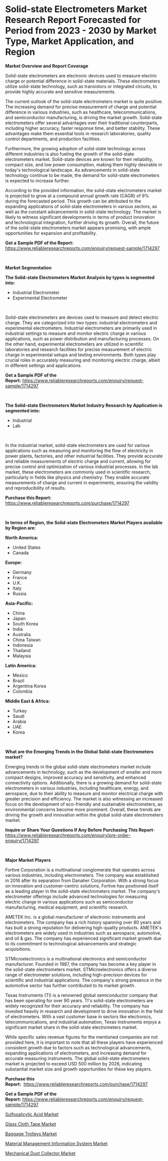 <p><h1>Solid-state Electrometers Market Research Report Forecasted for Period from 2023 -  2030 by Market Type, Market Application, and Region</h1></p><p><strong>Market Overview and Report Coverage</strong></p>
<p><p>Solid-state electrometers are electronic devices used to measure electric charge or potential difference in solid-state materials. These electrometers utilize solid-state technology, such as transistors or integrated circuits, to provide highly accurate and sensitive measurements.</p><p>The current outlook of the solid-state electrometers market is quite positive. The increasing demand for precise measurement of charge and potential difference in various industries, such as healthcare, telecommunications, and semiconductor manufacturing, is driving the market growth. Solid-state electrometers offer several advantages over their traditional counterparts, including higher accuracy, faster response time, and better stability. These advantages make them essential tools in research laboratories, quality control departments, and production facilities.</p><p>Furthermore, the growing adoption of solid-state technology across different industries is also fueling the growth of the solid-state electrometers market. Solid-state devices are known for their reliability, compact size, and low power consumption, making them highly desirable in today's technological landscape. As advancements in solid-state technology continue to be made, the demand for solid-state electrometers is expected to increase further.</p><p>According to the provided information, the solid-state electrometers market is projected to grow at a compound annual growth rate (CAGR) of 9% during the forecasted period. This growth can be attributed to the expanding applications of solid-state electrometers in various sectors, as well as the constant advancements in solid-state technology. The market is likely to witness significant developments in terms of product innovation and technological integration, further driving its growth. Overall, the future of the solid-state electrometers market appears promising, with ample opportunities for expansion and profitability.</p></p>
<p><strong>Get a Sample PDF of the Report:</strong> <a href="https://www.reliableresearchreports.com/enquiry/request-sample/1714297">https://www.reliableresearchreports.com/enquiry/request-sample/1714297</a></p>
<p>&nbsp;</p>
<p><strong>Market Segmentation</strong></p>
<p><strong>The Solid-state Electrometers Market Analysis by types is segmented into:</strong></p>
<p><ul><li>Industrial Electrometer</li><li>Experimental Electrometer</li></ul></p>
<p>&nbsp;</p>
<p><p>Solid-state electrometers are devices used to measure and detect electric charge. They are categorized into two types: industrial electrometers and experimental electrometers. Industrial electrometers are primarily used in industrial settings to measure and monitor electric charge in various applications, such as power distribution and manufacturing processes. On the other hand, experimental electrometers are utilized in scientific laboratories and research facilities for precise measurement of electric charge in experimental setups and testing environments. Both types play crucial roles in accurately measuring and monitoring electric charge, albeit in different settings and applications.</p></p>
<p><strong>Get a Sample PDF of the Report:</strong>&nbsp;<a href="https://www.reliableresearchreports.com/enquiry/request-sample/1714297">https://www.reliableresearchreports.com/enquiry/request-sample/1714297</a></p>
<p>&nbsp;</p>
<p><strong>The Solid-state Electrometers Market Industry Research by Application is segmented into:</strong></p>
<p><ul><li>Industrial</li><li>Lab</li></ul></p>
<p>&nbsp;</p>
<p><p>In the industrial market, solid-state electrometers are used for various applications such as measuring and monitoring the flow of electricity in power plants, factories, and other industrial facilities. They provide accurate and reliable measurements of electric charge and current, allowing for precise control and optimization of various industrial processes. In the lab market, these electrometers are commonly used in scientific research, particularly in fields like physics and chemistry. They enable accurate measurements of charge and current in experiments, ensuring the validity and reproducibility of results.</p></p>
<p><strong>Purchase this Report:</strong>&nbsp; <a href="https://www.reliableresearchreports.com/purchase/1714297">https://www.reliableresearchreports.com/purchase/1714297</a></p>
<p>&nbsp;</p>
<p><strong>In terms of Region, the Solid-state Electrometers Market Players available by Region are:</strong></p>
<p>
    <p> <strong> North America: </strong>
        <ul>
            <li>United States</li>
            <li>Canada</li>
        </ul>
        </p> 
    <p> <strong> Europe: </strong>
        <ul>
            <li>Germany</li>
            <li>France</li>
            <li>U.K.</li>
            <li>Italy</li>
            <li>Russia</li>
        </ul>
        </p> 
    <p> <strong> Asia-Pacific: </strong>
        <ul>
            <li>China</li>
            <li>Japan</li>
            <li>South Korea</li>
            <li>India</li>
            <li>Australia</li>
            <li>China Taiwan</li>
            <li>Indonesia</li>
            <li>Thailand</li>
            <li>Malaysia</li>
        </ul>
        </p> 
    <p> <strong> Latin America: </strong>
        <ul>
            <li>Mexico</li>
            <li>Brazil</li>
            <li>Argentina Korea</li>
            <li>Colombia</li>
        </ul>
        </p> 
    <p> <strong> Middle East & Africa: </strong>
        <ul>
            <li>Turkey</li>
            <li>Saudi</li>
            <li>Arabia</li>
            <li>UAE</li>
            <li>Korea</li>
        </ul>
    </p>
    </p>
<p>&nbsp;</p>
<p><strong>What are the Emerging Trends in the Global Solid-state Electrometers market?</strong></p>
<p><p>Emerging trends in the global solid-state electrometers market include advancements in technology, such as the development of smaller and more compact designs, improved accuracy and sensitivity, and enhanced connectivity options. Additionally, there is a growing demand for solid-state electrometers in various industries, including healthcare, energy, and aerospace, due to their ability to measure and monitor electrical charge with greater precision and efficiency. The market is also witnessing an increased focus on the development of eco-friendly and sustainable electrometers, as environmental concerns become more prominent. Overall, these trends are driving the growth and innovation within the global solid-state electrometers market.</p></p>
<p><strong>Inquire or Share Your Questions If Any Before Purchasing This Report</strong>- <a href="https://www.reliableresearchreports.com/enquiry/pre-order-enquiry/1714297">https://www.reliableresearchreports.com/enquiry/pre-order-enquiry/1714297</a></p>
<p>&nbsp;</p>
<p><strong>Major Market Players</strong></p>
<p><p>Fortive Corporation is a multinational conglomerate that operates across various industries, including electrometers. The company was established in 2016 after its separation from Danaher Corporation. With a strong focus on innovation and customer-centric solutions, Fortive has positioned itself as a leading player in the solid-state electrometers market. The company's electrometer offerings include advanced technologies for measuring electric charge in various applications such as semiconductor manufacturing, medical equipment, and scientific research.</p><p>AMETEK Inc. is a global manufacturer of electronic instruments and electrometers. The company has a rich history spanning over 80 years and has built a strong reputation for delivering high-quality products. AMETEK's electrometers are widely used in industries such as aerospace, automotive, and oil & gas. The company has experienced significant market growth due to its commitment to technological advancements and strategic acquisitions.</p><p>STMicroelectronics is a multinational electronics and semiconductor manufacturer. Founded in 1987, the company has become a key player in the solid-state electrometers market. STMicroelectronics offers a diverse range of electrometer solutions, including high-precision devices for scientific and industrial applications. The company's strong presence in the automotive sector has further contributed to its market growth.</p><p>Texas Instruments (TI) is a renowned global semiconductor company that has been operating for over 90 years. TI's solid-state electrometers are widely recognized for their accuracy and reliability. The company has invested heavily in research and development to drive innovation in the field of electrometers. With a vast customer base in sectors like electronics, telecommunications, and industrial automation, Texas Instruments enjoys a significant market share in the solid-state electrometers market.</p><p>While specific sales revenue figures for the mentioned companies are not provided here, it is important to note that all these players have experienced consistent growth due to factors such as technological advancements, expanding applications of electrometers, and increasing demand for accurate measuring instruments. The global solid-state electrometers market is projected to exceed USD 500 million by 2026, indicating substantial market size and growth opportunities for these key players.</p></p>
<p><strong>Purchase this Report:</strong>&nbsp;&nbsp;<a href="https://www.reliableresearchreports.com/purchase/1714297">https://www.reliableresearchreports.com/purchase/1714297</a></p>
<p></p>
<p><strong>Get a Sample PDF of the Report:</strong>&nbsp;<a href="https://www.reliableresearchreports.com/enquiry/request-sample/1714297">https://www.reliableresearchreports.com/enquiry/request-sample/1714297</a></p>
<p><p><a href="https://www.linkedin.com/pulse/sulfosalicylic-acid-market-share-amp-new-trends-analysis-elqwc/">Sulfosalicylic Acid Market</a></p><p><a href="https://www.linkedin.com/pulse/glass-cloth-tape-market-challenges-opportunities-growth-6mlbe/">Glass Cloth Tape Market</a></p><p><a href="https://github.com/dziulagalemab/Market-Research-Report-List-1/blob/main/baggage-trolleys-market.md">Baggage Trolleys Market</a></p><p><a href="https://medium.com/@beauhagenes2023/material-management-information-system-market-analysis-its-cagr-market-segmentation-and-global-b89218c0b418">Material Management Information System Market</a></p><p><a href="https://github.com/jonneygiverf/Market-Research-Report-List-1/blob/main/mechanical-dust-collector-market.md">Mechanical Dust Collector Market</a></p></p>